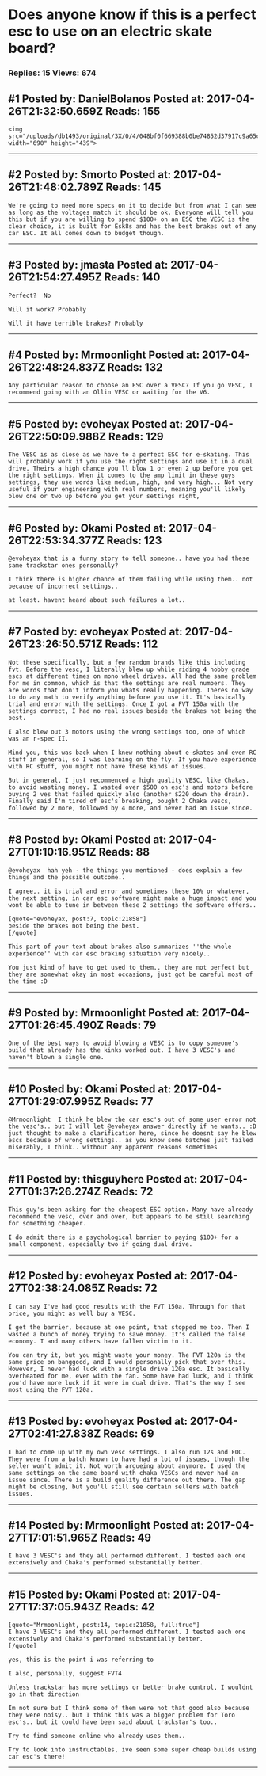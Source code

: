 # Does anyone know if this is a perfect esc to use on an electric skate board?

### Replies: 15 Views: 674

## \#1 Posted by: DanielBolanos Posted at: 2017-04-26T21:32:50.659Z Reads: 155

```
<img src="/uploads/db1493/original/3X/0/4/048bf0f669388b0be74852d37917c9a65c4f52fa.png" width="690" height="439">
```

---
## \#2 Posted by: Smorto Posted at: 2017-04-26T21:48:02.789Z Reads: 145

```
We're going to need more specs on it to decide but from what I can see as long as the voltages match it should be ok. Everyone will tell you this but if you are willing to spend $100+ on an ESC the VESC is the clear choice, it is built for Esk8s and has the best brakes out of any car ESC. It all comes down to budget though.
```

---
## \#3 Posted by: jmasta Posted at: 2017-04-26T21:54:27.495Z Reads: 140

```
Perfect?  No

Will it work? Probably

Will it have terrible brakes? Probably
```

---
## \#4 Posted by: Mrmoonlight Posted at: 2017-04-26T22:48:24.837Z Reads: 132

```
Any particular reason to choose an ESC over a VESC? If you go VESC, I recommend going with an Ollin VESC or waiting for the V6.
```

---
## \#5 Posted by: evoheyax Posted at: 2017-04-26T22:50:09.988Z Reads: 129

```
The VESC is as close as we have to a perfect ESC for e-skating. This will probably work if you use the right settings and use it in a dual drive. Theirs a high chance you'll blow 1 or even 2 up before you get the right settings. When it comes to the amp limit in these guys settings, they use words like medium, high, and very high... Not very useful if your engineering with real numbers, meaning you'll likely blow one or two up before you get your settings right,
```

---
## \#6 Posted by: Okami Posted at: 2017-04-26T22:53:34.377Z Reads: 123

```
@evoheyax that is a funny story to tell someone.. have you had these same trackstar ones personally?

I think there is higher chance of them failing while using them.. not because of incorrect settings..

at least. havent heard about such failures a lot..
```

---
## \#7 Posted by: evoheyax Posted at: 2017-04-26T23:26:50.571Z Reads: 112

```
Not these specifically, but a few random brands like this including fvt. Before the vesc, I literally blew up while riding 4 hobby grade escs at different times on mono wheel drives. All had the same problem for me in common, which is that the settings are real numbers. They are words that don't inform you whats really happening. Theres no way to do any math to verify anything before you use it. It's basically trial and error with the settings. Once I got a FVT 150a with the settings correct, I had no real issues beside the brakes not being the best.

I also blew out 3 motors using the wrong settings too, one of which was an r-spec II.

Mind you, this was back when I knew nothing about e-skates and even RC stuff in general, so I was learning on the fly. If you have experience with RC stuff, you might not have these kinds of issues.

But in general, I just recommenced a high quality VESC, like Chakas, to avoid wasting money. I wasted over $500 on esc's and motors before buying 2 ves that failed quickly also (another $220 down the drain). Finally said I'm tired of esc's breaking, bought 2 Chaka vescs, followed by 2 more, followed by 4 more, and never had an issue since.
```

---
## \#8 Posted by: Okami Posted at: 2017-04-27T01:10:16.951Z Reads: 88

```
@evoheyax  hah yeh - the things you mentioned - does explain a few things and the possible outcome..

I agree,. it is trial and error and sometimes these 10% or whatever, the next setting, in car esc software might make a huge impact and you wont be able to tune in between these 2 settings the software offers..

[quote="evoheyax, post:7, topic:21858"]
beside the brakes not being the best.
[/quote]

This part of your text about brakes also summarizes ''the whole experience'' with car esc braking situation very nicely..

You just kind of have to get used to them.. they are not perfect but they are somewhat okay in most occasions, just got be careful most of the time :D
```

---
## \#9 Posted by: Mrmoonlight Posted at: 2017-04-27T01:26:45.490Z Reads: 79

```
One of the best ways to avoid blowing a VESC is to copy someone's build that already has the kinks worked out. I have 3 VESC's and haven't blown a single one.
```

---
## \#10 Posted by: Okami Posted at: 2017-04-27T01:29:07.995Z Reads: 77

```
@Mrmoonlight  I think he blew the car esc's out of some user error not the vesc's.. but I will let @evoheyax answer directly if he wants.. :D just thought to make a clarification here, since he doesnt say he blew escs because of wrong settings.. as you know some batches just failed miserably, I think.. without any apparent reasons sometimes
```

---
## \#11 Posted by: thisguyhere Posted at: 2017-04-27T01:37:26.274Z Reads: 72

```
This guy's been asking for the cheapest ESC option. Many have already recommend the vesc, over and over, but appears to be still searching for something cheaper. 

I do admit there is a psychological barrier to paying $100+ for a small component, especially two if going dual drive.
```

---
## \#12 Posted by: evoheyax Posted at: 2017-04-27T02:38:24.085Z Reads: 72

```
I can say I've had good results with the FVT 150a. Through for that price, you might as well buy a VESC.

I get the barrier, because at one point, that stopped me too. Then I wasted a bunch of money trying to save money. It's called the false economy. I and many others have fallen victim to it.

You can try it, but you might waste your money. The FVT 120a is the same price on banggood, and I would personally pick that over this. However, I never had luck with a single drive 120a esc. It basically overheated for me, even with the fan. Some have had luck, and I think you'd have more luck if it were in dual drive. That's the way I see most using the FVT 120a.
```

---
## \#13 Posted by: evoheyax Posted at: 2017-04-27T02:41:27.838Z Reads: 69

```
I had to come up with my own vesc settings. I also run 12s and FOC. They were from a batch known to have had a lot of issues, though the seller won't admit it. Not worth argueing about anymore. I used the same settings on the same board with chaka VESCs and never had an issue since. There is a build quality difference out there. The gap might be closing, but you'll still see certain sellers with batch issues.
```

---
## \#14 Posted by: Mrmoonlight Posted at: 2017-04-27T17:01:51.965Z Reads: 49

```
I have 3 VESC's and they all performed different. I tested each one extensively and Chaka's performed substantially better.
```

---
## \#15 Posted by: Okami Posted at: 2017-04-27T17:37:05.943Z Reads: 42

```
[quote="Mrmoonlight, post:14, topic:21858, full:true"]
I have 3 VESC's and they all performed different. I tested each one extensively and Chaka's performed substantially better.
[/quote]

yes, this is the point i was referring to

I also, personally, suggest FVT4

Unless trackstar has more settings or better brake control, I wouldnt go in that direction

Im not sure but I think some of them were not that good also because they were noisy.. but I think this was a bigger problem for Toro esc's.. but it could have been said about trackstar's too..

Try to find someone online who already uses them..

Try to look into instructables, ive seen some super cheap builds using car esc's there!
```

---

